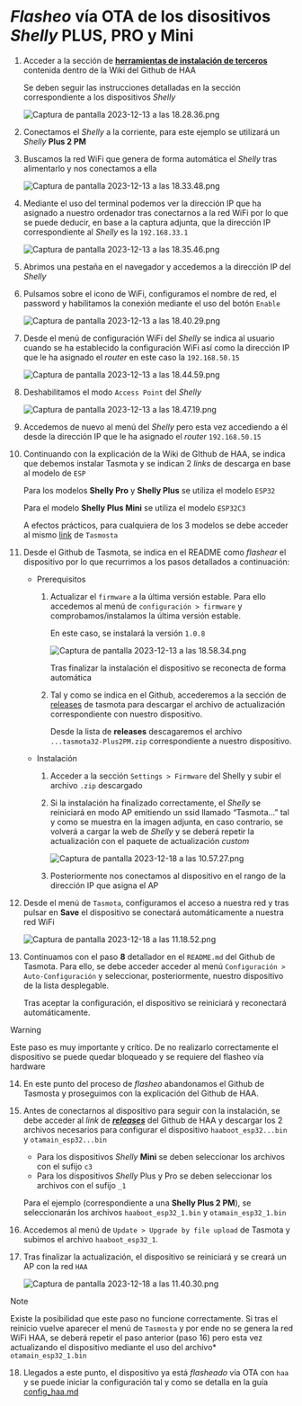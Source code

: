 # _Flasheo_ vía OTA de los disositivos _Shelly_ PLUS, PRO y Mini

1. Acceder a la sección de [**herramientas de instalación de terceros**](https://github.com/RavenSystem/esp-homekit-devices/wiki/installation) contenida dentro de la Wiki del Github de HAA

    Se deben seguir las instrucciones detalladas en la sección correspondiente a los dispositivos _Shelly_

    ![Captura de pantalla 2023-12-13 a las 18.28.36.png](../images/01-ota-shelly.png)

2. Conectamos el _Shelly_ a la corriente, para este ejemplo se utilizará un _Shelly_ **Plus 2 PM**
3. Buscamos la red WiFi que genera de forma automática el _Shelly_ tras alimentarlo y nos conectamos a ella

    ![Captura de pantalla 2023-12-13 a las 18.33.48.png](../images/02-ota-shelly.png)

4. Mediante el uso del terminal podemos ver la dirección IP que ha asignado a nuestro ordenador tras conectarnos a la red WiFi por lo que se puede deducir, en base a la captura adjunta, que la dirección IP correspondiente al _Shelly_ es la `192.168.33.1`

    ![Captura de pantalla 2023-12-13 a las 18.35.46.png](../images/03-ota-shelly.png)

5. Abrimos una pestaña en el navegador y accedemos a la dirección IP del _Shelly_
6. Pulsamos sobre el icono de WiFi, configuramos el nombre de red, el password y habilitamos la conexión mediante el uso del botón `Enable`

    ![Captura de pantalla 2023-12-13 a las 18.40.29.png](../images/04-ota-shelly.png)

7. Desde el menú de configuración WiFi del _Shelly_ se indica al usuario cuando se ha establecido la configuración WiFi así como la dirección IP que le ha asignado el _router_ en este caso la `192.168.50.15`

    ![Captura de pantalla 2023-12-13 a las 18.44.59.png](../images/05-ota-shelly.png)

8. Deshabilitamos el modo `Access Point` del _Shelly_

    ![Captura de pantalla 2023-12-13 a las 18.47.19.png](../images/06-ota-shelly.png)

9. Accedemos de nuevo al menú del _Shelly_ pero esta vez accediendo a él desde la dirección IP que le ha asignado el _router_ `192.168.50.15`
10. Continuando con la explicación de la Wiki de GIthub de HAA, se indica que debemos instalar Tasmota y se indican 2 _links_ de descarga en base al modelo de `ESP`

    Para los modelos **Shelly Pro** y **Shelly Plus** se utiliza el modelo `ESP32`

    Para el modelo **Shelly Plus Mini** se utiliza el modelo `ESP32C3`

    A efectos prácticos, para cualquiera de los 3 modelos se debe acceder al mismo [link](https://github.com/tasmota/mgos32-to-tasmota32) de `Tasmosta`

11. Desde el Github de Tasmota, se indica en el README como _flashear_ el dispositivo por lo que recurrimos a los pasos detallados a continuación:
    - Prerequisitos
        1. Actualizar el `firmware` a la última versión estable. Para ello accedemos al menú de `configuración > firmware` y comprobamos/instalamos la última versión estable.

            En este caso, se instalará la versión `1.0.8`

            ![Captura de pantalla 2023-12-13 a las 18.58.34.png](../images/07-ota-shelly.png)

            Tras finalizar la instalación el dispositivo se reconecta de forma automática

        2. Tal y como se indica en el Github, accederemos a la sección de [releases](https://github.com/tasmota/mgos32-to-tasmota32/releases) de tasmota para descargar el archivo de actualización correspondiente con nuestro dispositivo.

            Desde la lista de **releases** descagaremos el archivo `...tasmota32-Plus2PM.zip` correspondiente a nuestro dispositivo.

    - Instalación
        1. Acceder a la sección `Settings > Firmware` del Shelly y subir el archivo `.zip` descargado
        2. Si la instalación ha finalizado correctamente, el _Shelly_ se reiniciará en modo AP emitiendo un ssid llamado “Tasmota…” tal y como se muestra en la imagen adjunta, en caso contrario, se volverá a cargar la web de _Shelly_ y se deberá repetir la actualización con el paquete de actualización *custom*

            ![Captura de pantalla 2023-12-18 a las 10.57.27.png](../images/08-ota-shelly.png)

        3. Posteriormente nos conectamos al dispositivo en el rango de la dirección IP que asigna el AP
12. Desde el menú de `Tasmota`, configuramos el acceso a nuestra red y tras pulsar en **Save** el dispositivo se conectará automáticamente a nuestra red WiFi

    ![Captura de pantalla 2023-12-18 a las 11.18.52.png](../images/09-ota-shelly.png)

13. Continuamos con el paso **8** detallador en el `README.md` del Github de Tasmota. Para ello, se debe acceder acceder al menú `Configuración > Auto-Configuración` y seleccionar, posteriormente, nuestro dispositivo de la lista desplegable.

    Tras aceptar la configuración, el dispositivo se reiniciará y reconectará automáticamente.

> [!WARNING]
> Este paso es muy importante y crítico. De no realizarlo correctamente el dispositivo se puede quedar bloqueado y se requiere del flasheo vía hardware

14. En este punto del proceso de _flasheo_ abandonamos el Github de Tasmosta y proseguimos con la explicación del Github de HAA.
15. Antes de conectarnos al dispositivo para seguir con la instalación, se debe acceder al _link_ de [***releases***](https://github.com/RavenSystem/haa/releases) del Github de HAA y descargar los 2 archivos necesarios para configurar el dispositivo `haaboot_esp32...bin` y `otamain_esp32...bin`
    - Para los dispositivos _Shelly_ **Mini** se deben seleccionar los archivos con el sufijo `c3`
    - Para los dispositivos _Shelly_ Plus y Pro se deben seleccionar los archivos con el sufijo `_1`

    Para el ejemplo (correspondiente a una **Shelly Plus 2 PM**), se seleccionarán los archivos `haaboot_esp32_1.bin` y `otamain_esp32_1.bin`

16. Accedemos al menú de `Update > Upgrade by file upload` de Tasmota y subimos el archivo `haaboot_esp32_1`.
17. Tras finalizar la actualización, el dispositivo se reiniciará y se creará un AP con la red `HAA`

    ![Captura de pantalla 2023-12-18 a las 11.40.30.png](../images/10-ota-shelly.png)

> [!NOTE]
> Existe la posibilidad que este paso no funcione correctamente. Si tras el reinicio vuelve aparecer el menú de `Tasmosta` y por ende no se genera la red WiFi HAA, se deberá repetir el paso anterior (paso 16) pero esta vez actualizando el dispositivo mediante el uso del archivo* `otamain_esp32_1.bin`

18. Llegados a este punto, el dispositivo ya está _flasheado_ vía OTA con `haa` y se puede iniciar la configuración tal y como se detalla en la guía [config_haa.md](../docs/config_haa.md)
